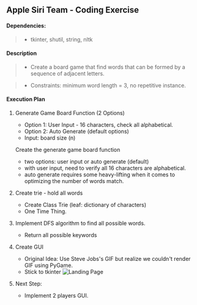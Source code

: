 
## Apple Siri Team - Coding Exercise

#### Dependencies:

> - tkinter, shutil, string, nltk

#### Description 

> - Create a board game that find words that can be formed by a sequence of adjacent letters.

> - Constraints: minimum word length = 3, no repetitive instance.


#### Execution Plan 

1.  Generate Game Board Function (2 Options)
    - Option 1: User Input - 16 characters, check all alphabetical.
    - Option 2: Auto Generate (default options)
    - Input: board size (n)

    Create the generate game board function 
    - two options: user input or auto generate (default)
    - with user input, need to verify all 16 characters are alphabetical.
    - auto generate requires some heavy-lifting when it comes to optimizing the number of words match.

2.  Create trie - hold all words
    - Create Class Trie (leaf: dictionary of characters)
    - One Time Thing.

3.  Implement DFS algorithm to find all possible words. 
    - Return all possible keywords

4.  Create GUI
    - Original Idea: Use Steve Jobs's GIF but realize we couldn't render GIF using PyGame.
    - Stick to tkinter
    ![Landing Page]("landing_page.png")



5.  Next Step: 
    - Implement 2 players GUI. 
